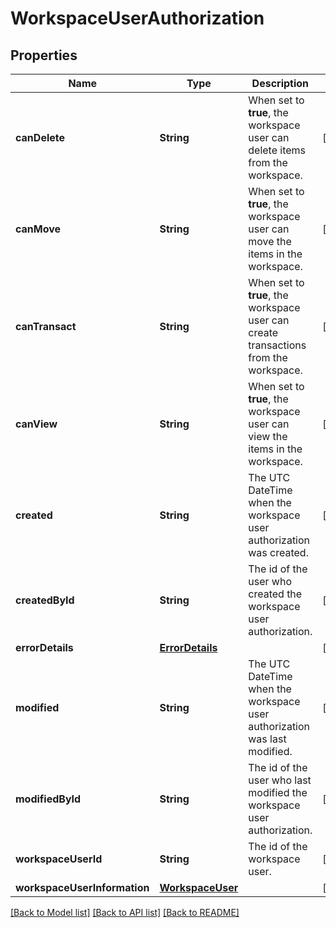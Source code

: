 # WorkspaceUserAuthorization

## Properties
Name | Type | Description | Notes
------------ | ------------- | ------------- | -------------
**canDelete** | **String** | When set to **true**, the workspace user can delete items from the workspace. | [optional] 
**canMove** | **String** | When set to **true**, the workspace user can move the items in the workspace. | [optional] 
**canTransact** | **String** | When set to **true**, the workspace user can create transactions from the workspace. | [optional] 
**canView** | **String** | When set to **true**, the workspace user can view the items in the workspace. | [optional] 
**created** | **String** | The UTC DateTime when the workspace user authorization was created. | [optional] 
**createdById** | **String** | The id of the user who created the workspace user authorization.  | [optional] 
**errorDetails** | [**ErrorDetails**](ErrorDetails.md) |  | [optional] 
**modified** | **String** | The UTC DateTime when the workspace user authorization was last modified. | [optional] 
**modifiedById** | **String** | The id of the user who last modified the workspace user authorization. | [optional] 
**workspaceUserId** | **String** | The id of the workspace user. | [optional] 
**workspaceUserInformation** | [**WorkspaceUser**](WorkspaceUser.md) |  | [optional] 

[[Back to Model list]](../README.md#documentation-for-models) [[Back to API list]](../README.md#documentation-for-api-endpoints) [[Back to README]](../README.md)


